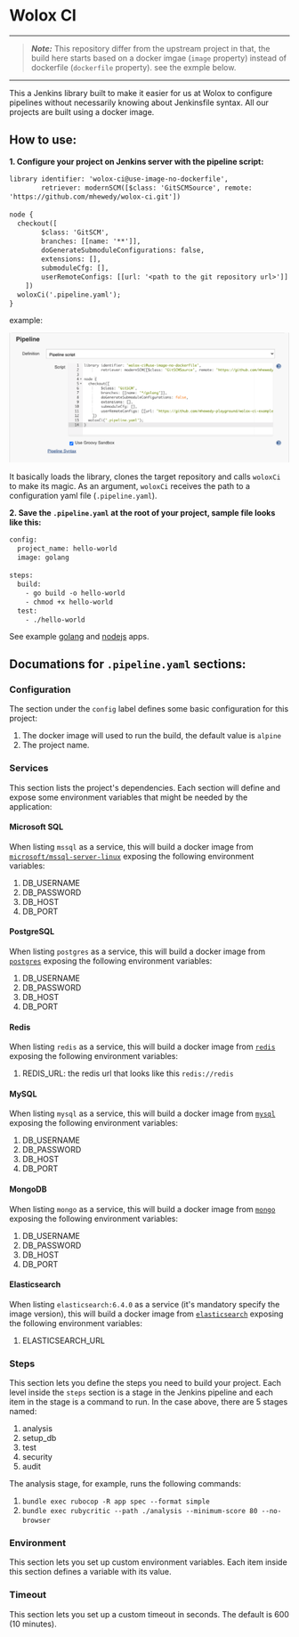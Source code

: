 # Wolox CI

---
> **_Note:_** This repository differ from the upstream project in that, the build here starts based on a docker imgae (`image` property) instead of dockerfile (`dockerfile` property).  see the exmple below.
---

This a Jenkins library built to make it easier for us at Wolox to configure pipelines without necessarily knowing about Jenkinsfile syntax.
All our projects are built using a docker image.

## How to use:

**1. Configure your project on Jenkins server with the pipeline script:**

```
library identifier: 'wolox-ci@use-image-no-dockerfile',
        retriever: modernSCM([$class: 'GitSCMSource', remote: 'https://github.com/mhewedy/wolox-ci.git'])

node {
  checkout([
        $class: 'GitSCM', 
        branches: [[name: '**']],
        doGenerateSubmoduleConfigurations: false, 
        extensions: [], 
        submoduleCfg: [], 
        userRemoteConfigs: [[url: '<path to the git repository url>']]
    ])
  woloxCi('.pipeline.yaml');
}
```

example: 

<img src="https://github.com/mhewedy/wolox-ci/raw/use-image-no-dockerfile/etc/pipeline-jenkins-config.png"  width="700px"/>

It basically loads the library, clones the target repository and calls `woloxCi` to make its magic.
As an argument, `woloxCi` receives the path to a configuration yaml file (`.pipeline.yaml`).


**2. Save the `.pipeline.yaml` at the root of your project, sample file looks like this:**

```
config:
  project_name: hello-world
  image: golang

steps:
  build:
    - go build -o hello-world
    - chmod +x hello-world
  test:
    - ./hello-world
```

See example [golang](https://github.com/mhewedy-playground/wolox-ci-examples/tree/golang) and [nodejs](https://github.com/mhewedy-playground/wolox-ci-examples/tree/nodejs) apps.

## Documations for `.pipeline.yaml` sections:

### Configuration

The section under the `config` label defines some basic configuration for this project:
1. The docker image will used to run the build, the default value is `alpine`
2. The project name.

### Services

This section lists the project's dependencies. Each section will define and expose some environment variables that might be needed by the application:

#### Microsoft SQL

When listing `mssql` as a service, this will build a docker image from [`microsoft/mssql-server-linux`](https://hub.docker.com/r/microsoft/mssql-server-linux/) exposing the following environment variables:

1. DB_USERNAME
2. DB_PASSWORD
3. DB_HOST
4. DB_PORT

#### PostgreSQL

When listing `postgres` as a service, this will build a docker image from [`postgres`](https://hub.docker.com/_/postgres/) exposing the following environment variables:

1. DB_USERNAME
2. DB_PASSWORD
3. DB_HOST
4. DB_PORT

#### Redis

When listing `redis` as a service, this will build a docker image from [`redis`](https://hub.docker.com/_/redis/) exposing the following environment variables:

1. REDIS_URL: the redis url that looks like this `redis://redis`

#### MySQL

When listing `mysql` as a service, this will build a docker image from [`mysql`](https://hub.docker.com/_/mysql/) exposing the following environment variables:

1. DB_USERNAME
2. DB_PASSWORD
3. DB_HOST
4. DB_PORT

#### MongoDB

When listing `mongo` as a service, this will build a docker image from [`mongo`](https://hub.docker.com/_/mongo/) exposing the following environment variables:

1. DB_USERNAME
2. DB_PASSWORD
3. DB_HOST
4. DB_PORT

#### Elasticsearch

When listing `elasticsearch:6.4.0` as a service (it's mandatory specify the image version), this will build a docker image from [`elasticsearch`](https://www.docker.elastic.co/) exposing the following environment variables:

1. ELASTICSEARCH_URL

### Steps

This section lets you define the steps you need to build your project. Each level inside the `steps` section is a stage in the Jenkins pipeline and each item in the stage is a command to run. In the case above, there are 5 stages named:

1. analysis
2. setup_db
3. test
4. security
5. audit


The analysis stage, for example, runs the following commands:

1. `bundle exec rubocop -R app spec --format simple`
2. `bundle exec rubycritic --path ./analysis --minimum-score 80 --no-browser`


### Environment

This section lets you set up custom environment variables. Each item inside this section defines a variable with its value.

### Timeout

This section lets you set up a custom timeout in seconds. The default is 600 (10 minutes).
